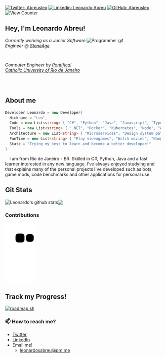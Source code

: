 [![Twitter: Abreusleo](https://img.shields.io/twitter/follow/AbreusLeo?style=social)](https://twitter.com/AbreusLeo)
[![Linkedin: Leonardo Abreu](https://img.shields.io/badge/-Abreusleo-blue?style=flat-square&logo=Linkedin&logoColor=white&link=https://www.linkedin.com/in/abreusleo/)](https://www.linkedin.com/in/abreusleo/)
[![GitHub: Abreusleo](https://img.shields.io/github/followers/Abreusleo?label=follow&style=social)](https://github.com/abreusleo)
![View Counter](https://komarev.com/ghpvc/?username=abreusleo&color=blue&label=👀)


## Hey, I'm Leonardo Abreu!
<html>
  <img align='right'src="https://media1.giphy.com/media/v1.Y2lkPTc5MGI3NjExY3JsYnp2eXRod2pnaWxjN3ViMngzMHA5bnF2aWEwbWo2eHBwajVzeiZlcD12MV9pbnRlcm5hbF9naWZfYnlfaWQmY3Q9Zw/qgQUggAC3Pfv687qPC/giphy.gif" alt="Programmer gif" width="240" height="180">
</html>

<p><em>Currently working as a Junior Software Engineer @ <a href="https://stoneage.com.br">StoneAge</a></em></p>
</br>
<p><em>Computer Engineer by <a href="http://www.puc-rio.br/english/">Pontifical Catholic University of Rio de Janeiro</a></em></p>  </br>  </br>

## About me
```cs
Developer Leonardo = new Developer{
  Nickname = "Leo",
  Code = new List<string> { "C#", "Python", "Java", "Javascript", "Typescript" },
  Tools = new List<string> { ".NET", "Docker", "Kubernetes", "Node", "Angular" }
  Architecture = new List<string> { "Microservices", "Design system pattern" },
  FunTime = new List<string> { "Play videogames", "Watch movies", "Hangout with friends", "Code benchmarks" }
  State = "Trying my best to learn and become a better developer!"
}
```

<p>&emsp;I am from Rio de Janeiro - BR. Skilled in C#, Python, Java and a fast learner interested in any new language. I've always enjoyed studying and that explains many of the personal projects I've developed such as bots, game mods, code benchmarks and other applications for personal use.</p>


## Git Stats
<img align="center" src="https://github-readme-stats.vercel.app/api?username=abreusleo&show_icons=true&include_all_commits=true&theme=transparent&hide_border=true" alt="Leonardo's github stats" /><img align="center" src="https://github-readme-stats.vercel.app/api/top-langs/?username=abreusleo&layout=compact&theme=transparent&hide_border=true">

### Contributions
![snake gif](https://github.com/abreusleo/abreusleo/blob/output/github-contribution-grid-snake.svg)

## Track my Progress!
[![roadmap.sh](https://api.roadmap.sh/v1-badge/tall/649b129bd99c9d67319accf6?variant=dark)](https://roadmap.sh)


### 📫 How to reach me?
- [Twitter](https://twitter.com/abreusleo) 
- [LinkedIn](https://www.linkedin.com/in/abreusleo) 
- Email me!
  - leonardosabreu@pm.me
<!--
**abreusleo/abreusleo** is a ✨ _special_ ✨ repository because its `README.md` (this file) appears on your GitHub profile.

Here are some ideas to get you started:

- 🔭 I’m currently working on ...
- 🌱 I’m currently learning ...
- 👯 I’m looking to collaborate on ...
- 🤔 I’m looking for help with ...
- 💬 Ask me about ...
- 📫 How to reach me: ...
- 😄 Pronouns: ...
- ⚡ Fun fact: ...
-->

